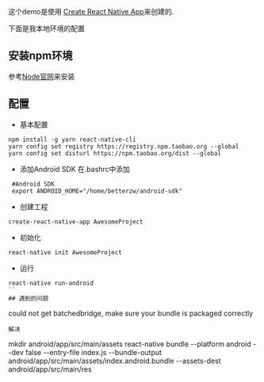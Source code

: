 这个demo是使用 [Create React Native App](https://github.com/react-community/create-react-native-app)来创建的.

下面是我本地环境的配置

## 安装npm环境

参考[Node官网](https://nodejs.org/en/download/package-manager/#debian-and-ubuntu-based-linux-distributions)来安装

## 配置

- 基本配置
```
npm install -g yarn react-native-cli
yarn config set registry https://registry.npm.taobao.org --global
yarn config set disturl https://npm.taobao.org/dist --global
```

- 添加Android SDK
在.bashrc中添加 
```
 #Android SDK
 export ANDROID_HOME="/home/betterzw/android-sdk"
```
- 创建工程
```
create-react-native-app AwesomeProject
```
- 初始化
```
react-native init AwesomeProject
```
- 运行
```
react-native run-android
``
## 遇到的问题
```
could not get batchedbridge, make sure your bundle is packaged correctly
```
解决
```
mkdir android/app/src/main/assets
react-native bundle --platform android --dev false --entry-file index.js --bundle-output android/app/src/main/assets/index.android.bundle --assets-dest android/app/src/main/res
```



